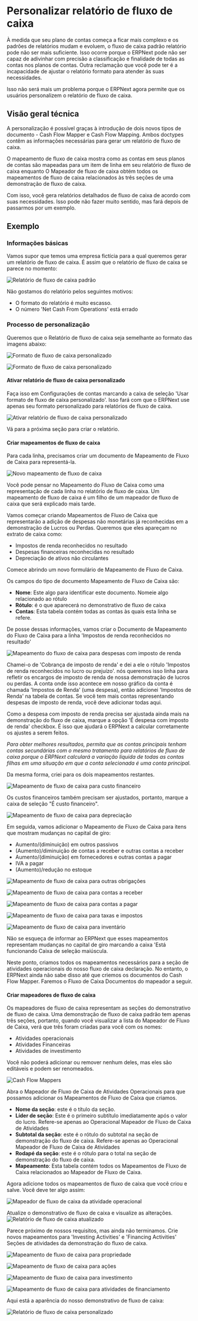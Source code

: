 # Personalizar relatório de fluxo de caixa


À medida que seu plano de contas começa a ficar mais complexo e os padrões de relatórios mudam e evoluem, o fluxo de caixa padrão
relatório pode não ser mais suficiente. Isso ocorre porque o ERPNext pode não ser capaz de adivinhar com precisão a classificação e
finalidade de todas as contas nos planos de contas. Outra reclamação que você pode ter é a incapacidade de ajustar o relatório
formato para atender às suas necessidades.


Isso não será mais um problema porque o ERPNext agora permite que os usuários personalizem o relatório de fluxo de caixa.


## Visão geral técnica


A personalização é possível graças à introdução de dois novos tipos de documento - Cash Flow Mapper e Cash Flow Mapping. Ambos
doctypes contêm as informações necessárias para gerar um relatório de fluxo de caixa.


O mapeamento de fluxo de caixa mostra como as contas em seus planos de contas são mapeadas para um item de linha em seu relatório de fluxo de caixa enquanto
O Mapeador de fluxo de caixa obtém todos os mapeamentos de fluxo de caixa relacionados às três seções de uma demonstração de fluxo de caixa.


Com isso, você gera relatórios detalhados de fluxo de caixa de acordo com suas necessidades. Isso pode não fazer muito sentido, mas fará
depois de passarmos por um exemplo.


## Exemplo


### Informações básicas


Vamos supor que temos uma empresa fictícia para a qual queremos gerar um relatório de fluxo de caixa.
É assim que o relatório de fluxo de caixa se parece no momento:


![Relatório de fluxo de caixa padrão](/files/default-cash-flow-report.png)


Não gostamos do relatório pelos seguintes motivos:
- O formato do relatório é muito escasso.
- O número 'Net Cash From Operations' está errado


### Processo de personalização


Queremos que o Relatório de fluxo de caixa seja semelhante ao formato das imagens abaixo:


![Formato de fluxo de caixa personalizado](/files/format-1.png)


![Formato de fluxo de caixa personalizado](/files/format-2.png)


#### Ativar relatório de fluxo de caixa personalizado


Faça isso em Configurações de contas marcando a caixa de seleção 'Usar formato de fluxo de caixa personalizado'. Isso fará com que o ERPNext use apenas seu formato personalizado para relatórios de fluxo de caixa.


![Ativar relatório de fluxo de caixa personalizado](/files/enable-custom-cash-flow.png)


Vá para a próxima seção para criar o relatório.


#### Criar mapeamentos de fluxo de caixa


Para cada linha, precisamos criar um documento de Mapeamento de Fluxo de Caixa para representá-la.


![Novo mapeamento de fluxo de caixa](/files/new-cash-flow-mapping.png)


Você pode pensar no Mapeamento do Fluxo de Caixa como uma representação de cada linha no relatório de fluxo de caixa. Um mapeamento de fluxo de caixa
é um filho de um mapeador de fluxo de caixa que será explicado mais tarde.


Vamos começar criando Mapeamentos de Fluxo de Caixa que representarão a adição de despesas não monetárias já reconhecidas em
a demonstração de Lucros ou Perdas. Queremos que eles apareçam no extrato de caixa como:
- Impostos de renda reconhecidos no resultado
- Despesas financeiras reconhecidas no resultado
- Depreciação de ativos não circulantes


Comece abrindo um novo formulário de Mapeamento de Fluxo de Caixa.


Os campos do tipo de documento Mapeamento de Fluxo de Caixa são:
- **Nome**: Este algo para identificar este documento. Nomeie algo relacionado ao rótulo
- **Rótulo**: é o que aparecerá no demonstrativo de fluxo de caixa
- **Contas**: Esta tabela contém todas as contas às quais esta linha se refere.


De posse dessas informações, vamos criar o Documento de Mapeamento do Fluxo de Caixa para a linha 'Impostos de renda reconhecidos no resultado'


![Mapeamento do fluxo de caixa para despesas com imposto de renda](/files/cash-flow-mapping-for-income-tax.png)


Chamei-o de 'Cobrança de imposto de renda' e dei a ele o rótulo 'Impostos de renda reconhecidos no lucro ou prejuízo'. nós queremos isso
linha para refletir os encargos de imposto de renda de nossa demonstração de lucros ou perdas. A conta onde isso acontece em nosso gráfico
da conta é chamada 'Impostos de Renda' (uma despesa), então adicionei 'Impostos de Renda' na tabela de contas. Se você tem
mais contas representando despesas de imposto de renda, você deve adicionar todas aqui.


Como a despesa com imposto de renda precisa ser ajustada ainda mais na demonstração do fluxo de caixa, marque a opção 'É despesa com imposto de renda'
checkbox. É isso que ajudará o ERPNext a calcular corretamente os ajustes a serem feitos.


*Para obter melhores resultados, permita que as contas principais tenham contas secundárias com o mesmo tratamento para relatórios de fluxo de caixa
porque o ERPNext calculará a variação líquida de todas as contas filhas em uma situação em que a conta selecionada
é uma conta principal.*


Da mesma forma, criei para os dois mapeamentos restantes.


![Mapeamento de fluxo de caixa para custo financeiro](/files/cash-flow-mapping-for-finance-cost.png)


Os custos financeiros também precisam ser ajustados, portanto, marque a caixa de seleção "É custo financeiro".


![Mapeamento de fluxo de caixa para depreciação](/files/cash-flow-mapping-for-depreciation.png)


Em seguida, vamos adicionar o Mapeamento de Fluxo de Caixa para itens que mostram mudanças no capital de giro:


* Aumento/(diminuição) em outros passivos
* (Aumento)/diminuição de contas a receber e outras contas a receber
* Aumento/(diminuição) em fornecedores e outras contas a pagar
* IVA a pagar
* (Aumento)/redução no estoque


![Mapeamento de fluxo de caixa para outras obrigações](/files/cash-flow-mapping-for-other-liabilities.png)


![Mapeamento de fluxo de caixa para contas a receber](/files/cash-flow-mapping-for-receivables.png)


![Mapeamento de fluxo de caixa para contas a pagar](/files/cash-flow-mapping-for-payables.png)


![Mapeamento de fluxo de caixa para taxas e impostos](/files/cash-flow-mapping-for-taxes-payables.png)


![Mapeamento de fluxo de caixa para inventário](/files/cash-flow-mapping-inventory.png)


Não se esqueça de informar ao ERPNext que esses mapeamentos representam mudanças no capital de giro marcando a caixa 'Está funcionando
Caixa de seleção maiúscula.


Neste ponto, criamos todos os mapeamentos necessários para a seção de atividades operacionais do nosso fluxo de caixa
declaração. No entanto, o ERPNext ainda não sabe disso até que criemos os documentos do Cash Flow Mapper. Faremos o Fluxo de Caixa
Documentos do mapeador a seguir.


#### Criar mapeadores de fluxo de caixa


Os mapeadores de fluxo de caixa representam as seções do demonstrativo de fluxo de caixa. Uma demonstração de fluxo de caixa padrão tem apenas três
seções, portanto, quando você visualizar a lista do Mapeador de Fluxo de Caixa, verá que três foram criadas para você com os nomes:
- Atividades operacionais
- Atividades Financeiras
- Atividades de investimento


Você não poderá adicionar ou remover nenhum deles, mas eles são editáveis ​​e podem ser renomeados.


![Cash Flow Mappers](/files/cash-flow-mappers-standard.png)


Abra o Mapeador de Fluxo de Caixa de Atividades Operacionais para que possamos adicionar os Mapeamentos de Fluxo de Caixa que criamos.


* **Nome da seção**: este é o título da seção.
* **Líder de seção**: Este é o primeiro subtítulo imediatamente após o valor do lucro. Refere-se apenas ao Operacional
Mapeador de Fluxo de Caixa de Atividades
* **Subtotal da seção**: este é o rótulo do subtotal na seção de demonstração do fluxo de caixa. Refere-se apenas ao Operacional
Mapeador de Fluxo de Caixa de Atividades
* **Rodapé da seção**: este é o rótulo para o total na seção de demonstração do fluxo de caixa.
* **Mapeamento**: Esta tabela contém todos os Mapeamentos de Fluxo de Caixa relacionados ao Mapeador de Fluxo de Caixa.


Agora adicione todos os mapeamentos de fluxo de caixa que você criou e salve. Você deve ter algo assim:


![Mapeador de fluxo de caixa da atividade operacional](/files/cash-flow-mapper-operating-activity.png)


Atualize o demonstrativo de fluxo de caixa e visualize as alterações.
![Relatório de fluxo de caixa atualizado](/files/cash-flow-report-customized.png)


Parece próximo de nossos requisitos, mas ainda não terminamos. Crie novos mapeamentos para 'Investing Activities' e 'Financing Activities'
Seções de atividades da demonstração do fluxo de caixa.


![Mapeamento de fluxo de caixa para propriedade](/files/cash-flow-mapping-for-property.png)


![Mapeamento de fluxo de caixa para ações](/files/cash-flow-mapping-for-equity.png)


![Mapeamento de fluxo de caixa para investimento](/files/cash-flow-mapping-for-investing.png)


![Mapeamento de fluxo de caixa para atividades de financiamento](/files/cash-flow-mapping-for-financing-activities.png)


Aqui está a aparência do nosso demonstrativo de fluxo de caixa:


![Relatório de fluxo de caixa personalizado](/files/final-cash-flow.png)

